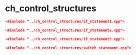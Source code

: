 # ch_control_structures #

```cpp
<#include "../ch_control_structures/if_statement1.cpp">
```

```cpp
<#include "../ch_control_structures/if_statement2.cpp">
```

```cpp
<#include "../ch_control_structures/if_statement3.cpp">
```

```cpp
<#include "../ch_control_structures/switch_statement.cpp">
```

